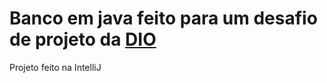 # Banco em java feito para um desafio de projeto da [DIO](https://www.dio.me/)

Projeto feito na IntelliJ